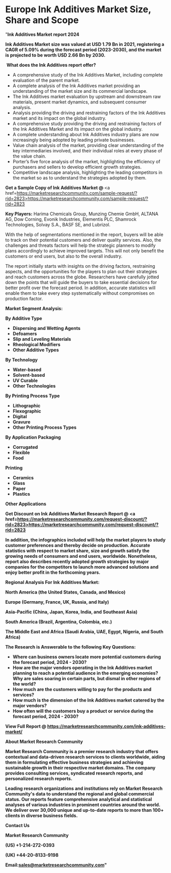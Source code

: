 # Europe Ink Additives Market Size, Share and Scope
"<strong>Ink Additives Market report 2024</strong>

<strong>Ink Additives Market size was valued at USD 1.79 Bn in 2021, registering a CAGR of 5.09% during the forecast period (2023-2030), and the market is projected to be worth USD 2.66 Bn by 2030.</strong>

 <strong><b>What does the Ink Additives report offer?</b></strong>
<ul>
  <li>A comprehensive study of the Ink Additives Market, including complete evaluation of the parent market.</li>
  <li>A complete analysis of the Ink Additives market providing an understanding of the market size and its commercial landscape.</li>
  <li>The Ink Additives market evaluation by upstream and downstream raw materials, present market dynamics, and subsequent consumer analysis.</li>
  <li>Analysis providing the driving and restraining factors of the Ink Additives market and its impact on the global industry.</li>
  <li>A comprehensive study providing the driving and restraining factors of the Ink Additives Market and its impact on the global industry.</li>
  <li>A complete understanding about Ink Additives industry plans are now increasingly being adopted by leading private businesses.</li>
  <li>Value chain analysis of the market, providing clear understanding of the key intermediaries involved, and their individual roles at every phase of the value chain.</li>
  <li>Porter’s five force analysis of the market, highlighting the efficiency of purchasers and sellers to develop efficient growth strategies.</li>
  <li>Competitive landscape analysis, highlighting the leading competitors in the market so as to understand the strategies adopted by them.</li>
</ul>

<strong>Get a Sample Copy of Ink Additives Market @ </strong><a href=https://marketresearchcommunity.com/sample-request/?rid=2823><u>https://marketresearchcommunity.com/sample-request/?rid=2823</u></a>

<strong>Key Players:</strong> 
Harima Chemicals Group, Munzing Chemie GmbH, ALTANA AG, Dow Corning, Evonik Industries, Elementis PLC, Shamrock Technologies, Solvay S.A., BASF SE, and Lubrizol.

With the help of segmentations mentioned in the report, buyers will be able to track on their potential customers and deliver quality services. Also, the challenges and threats factors will help the strategic planners to modify plans accordingly to achieve improved targets. This will not only benefit the customers or end users, but also to the overall industry.

The report initially starts with insights on the driving factors, restraining aspects, and the opportunities for the players to plan out their strategies and reach customers across the globe. Researchers have carefully jotted down the points that will guide the buyers to take essential decisions for better profit over the forecast period. In addition, accurate statistics will enable them to take every step systematically without compromises on production factor.

<strong>Market Segment Analysis:</strong>


<strong><strong>By Additive Type</strong></h4>
<ul>
 	<li>Dispersing and Wetting Agents</li>
 	<li>Defoamers</li>
 	<li>Slip and Leveling Materials</li>
 	<li>Rheological Modifiers</li>
 	<li>Other Additive Types</li>
</ul>
<strong><strong>By Technology</strong></h4>
<ul>
 	<li>Water-based</li>
 	<li>Solvent-based</li>
 	<li>UV Curable</li>
 	<li>Other Technologies</li>
</ul>
<strong><strong>By Printing Process Type</strong></h4>
<ul>
 	<li>Lithographic</li>
 	<li>Flexographic</li>
 	<li>Digital</li>
 	<li>Gravure</li>
 	<li>Other Printing Process Types</li>
</ul>
<strong><strong>By Application</strong></h4>
Packaging
<ul>
 	<li>Corrugated</li>
 	<li>Flexible</li>
 	<li>Food</li>
</ul>
Printing
<ul>
 	<li>Ceramics</li>
 	<li>Glass</li>
 	<li>Paper</li>
 	<li>Plastics</li>
</ul>
Other Applications

<strong>Get Discount on Ink Additives Market Research Report @ </b></strong><a href=https://marketresearchcommunity.com/request-discount/?rid=2823><u>https://marketresearchcommunity.com/request-discount/?rid=2823</u></a>

In addition, the infographics included will help the market players to study customer preferences and thereby decide on production. Accurate statistics with respect to market share, size and growth satisfy the growing needs of consumers and end users, worldwide. Nonetheless, report also describes recently adopted growth strategies by major companies for the competitors to launch more advanced solutions and enjoy better profit in the forthcoming years.

<strong>Regional Analysis For Ink Additives Market:</strong>

<strong>North America</strong> (the United States, Canada, and Mexico)

<strong>Europe</strong> (Germany, France, UK, Russia, and Italy)

<strong>Asia-Pacific</strong> (China, Japan, Korea, India, and Southeast Asia)

<strong>South America</strong> (Brazil, Argentina, Colombia, etc.)

<strong>The Middle East and Africa</strong> (Saudi Arabia, UAE, Egypt, Nigeria, and South Africa)

<strong>The Research is Answerable to the following Key Questions:</strong>
<ul>
 	<li>Where can business owners locate more potential customers during the forecast period, 2024 - 2030?</li>
 	<li>How are the major vendors operating in the Ink Additives market planning to reach a potential audience in the emerging economies? Why are sales soaring in certain parts, but dismal in other regions of the world?</li>
 	<li>How much are the customers willing to pay for the products and services?</li>
 	<li>How much is the dimension of the Ink Additives market catered by the major vendors?</li>
 	<li>How often will the customers buy a product or service during the forecast period, 2024 - 2030?</li>
</ul>

<strong>View Full Report @</strong> <a href=https://marketresearchcommunity.com/ink-additives-market/>https://marketresearchcommunity.com/ink-additives-market/</a>

<strong>About Market Research Community</strong>

Market Research Community is a premier research industry that offers contextual and data-driven research services to clients worldwide, aiding them in formulating effective business strategies and achieving sustainable growth in their respective market domains. The company provides consulting services, syndicated research reports, and personalized research reports.

Leading research organizations and institutions rely on Market Research Community's data to understand the regional and global commercial status. Our reports feature comprehensive analytical and statistical analyses of various industries in prominent countries around the world. We deliver over 30,000 unique and up-to-date reports to more than 100+ clients in diverse business fields.

<strong>Contact Us</strong>

<strong>Market Research Community</strong>

(US) +1-214-272-0393

(UK) +44-20-8133-9198

<strong>Email:</strong>sales@marketresearchcommunity.com"
